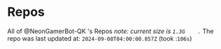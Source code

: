 
# Repos
All of @NeonGamerBot-QK 's Repos
*note: current size is `1.3G	.`*
The repo was last updated at: `2024-09-08T04:00:00.857Z` (took :`106s`)
